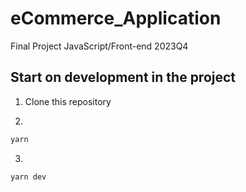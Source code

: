 # eCommerce_Application
Final Project JavaScript/Front-end 2023Q4

## Start on development in the project

1. Clone this repository

2.
```cmd
yarn
```
3.
```cmd
yarn dev
```